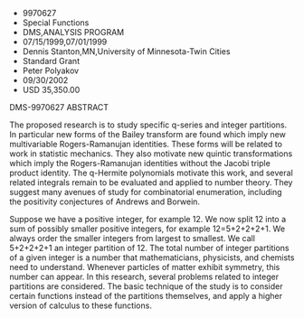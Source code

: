 
* 9970627
* Special Functions
* DMS,ANALYSIS PROGRAM
* 07/15/1999,07/01/1999
* Dennis Stanton,MN,University of Minnesota-Twin Cities
* Standard Grant
* Peter Polyakov
* 09/30/2002
* USD 35,350.00

DMS-9970627 ABSTRACT

The proposed research is to study specific q-series and integer partitions. In
particular new forms of the Bailey transform are found which imply new
multivariable Rogers-Ramanujan identities. These forms will be related to work
in statistic mechanics. They also motivate new quintic transformations which
imply the Rogers-Ramanujan identities without the Jacobi triple product
identity. The q-Hermite polynomials motivate this work, and several related
integrals remain to be evaluated and applied to number theory. They suggest many
avenues of study for combinatorial enumeration, including the positivity
conjectures of Andrews and Borwein.



Suppose we have a positive integer, for example 12. We now split 12 into a sum
of possibly smaller positive integers, for example 12=5+2+2+2+1. We always order
the smaller integers from largest to smallest. We call 5+2+2+2+1 an integer
partition of 12. The total number of integer partitions of a given integer is a
number that mathematicians, physicists, and chemists need to understand.
Whenever particles of matter exhibit symmetry, this number can appear. In this
research, several problems related to integer partitions are considered. The
basic technique of the study is to consider certain functions instead of the
partitions themselves, and apply a higher version of calculus to these
functions.


